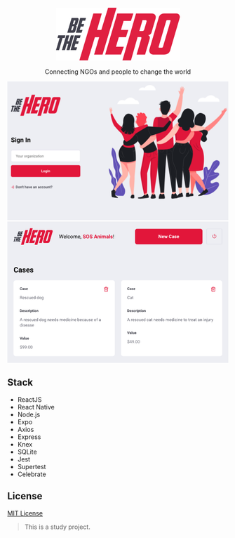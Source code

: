 <p align="center">
  <img src="./image/logo.png" />
</p>

<p align="center">
 Connecting NGOs and people to change the world
</p>

<img src="./image/login.png" alt="login"/>

<img src="./image/cases.png" alt="cases" />

<br>

## Stack

- ReactJS
- React Native
- Node.js
- Expo
- Axios
- Express
- Knex
- SQLite
- Jest
- Supertest
- Celebrate

## License

[MIT License](https://github.com/richardsheid/hero/blob/master/LICENSE)

> This is a study project.
